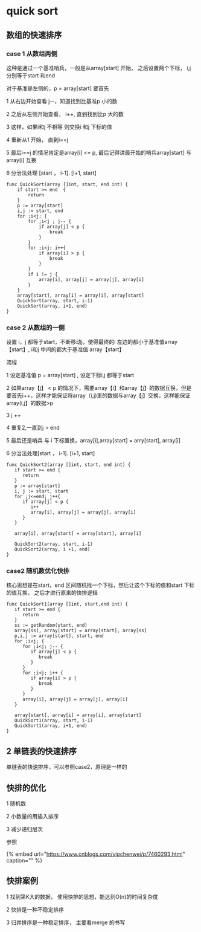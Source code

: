 # quick sort

## 数组的快速排序

### case 1 从数组两侧

这种是通过一个基准哨兵，一般是从array\[start\] 开始， 之后设置两个下标， i,j 分别等于start 和end

对于基准是左侧的，p = array\[start\] 要首先

1 从右边开始查看 j--，知道找到比基准p 小的数

2 之后从左侧开始查看， i++, 直到找到比p 大的数

3 这样，如果i和j 不相等 则交换i 和j 下标的值

4 重新从1 开始， 直到i==j

5 最后i==j 的情况肯定是array\[i\] &lt;= p, 最后记得讲最开始的哨兵array\[start\] 与array\[i\] 互换

6 分治法处理 \[start ， i-1\]. \[i+1, start\]

```text
func QuickSort(array []int, start, end int) {
    if start >= end  {
        return
    }
    p := array[start]
    i,j := start, end
    for ;i<j; {
        for ;i<j ; j-- {
            if array[j] < p {
                break
            }
        }
        for ;i<j; i++{
            if array[i] > p {
                break
            }
        }
        if i != j {
            array[i], array[j] = array[j], array[i]
        }
    }
    array[start], array[i] = array[i], array[start]
    QuickSort(array, start, i-1)
    QuickSort(array, i+1, end)
}
```

### case 2 从数组的一侧

设置 i，j 都等于start，不断移动j，使得最终的i 左边的都小于基准值array【start】, i和j 中间的都大于基准值 array【start】

流程

1 设定基准值 p = array\[start\] , 设定下标i,j 都等于start

2 如果array【j】 &lt; p 的情况下，需要array【i】和array【j】的数据互换，但是要首先i++，这样才能保证将array（i,j\)里的数据与array【j】交换，这样能保证array\(i,j】的数据&gt;p

3 j ++

4 重复2,一直到j &gt; end

5 最后还是哨兵 与 i 下标置换，array\[i\],array\[start\] = arry\[start\], array\[i\]

6 分治法处理\[start ， i-1\]. \[i+1, start\]

```text
func QuickSort2(array []int, start, end int) {
   if start >= end {
      return
   }
   p := array[start]
   i, j := start, start
   for ;j<=end; j++{
      if array[j] < p {
         i++
         array[i], array[j] = array[j], array[i]
      }
   }

   array[i], array[start] = array[start], array[i]

   QuickSort2(array, start, i-1)
   QuickSort2(array, i +1, end)
}
```

 

### case2 随机数优化快排

核心思想是在start，end 区间随机找一个下标，然后让这个下标的值和start 下标的值互换， 之后才进行原来的快排逻辑

```text
func QuickSort1(array []int, start,end int) {
   if start >= end {
      return
   }
   ss := getRandom(start, end)
   array[ss], array[start] = array[start], array[ss]
   p,i,j := array[start], start, end
   for ;i<j; {
      for ;i<j; j-- {
         if array[j] < p {
            break
         }
      }
      for ;i<j; i++ {
         if array[i] > p {
            break
         }
      }
      array[i], array[j] = array[j], array[i]
   }

   array[start], array[i] = array[i], array[start]
   QuickSort1(array, start, i-1)
   QuickSort1(array, i+1, end)
}
```

 

## 2 单链表的快速排序

单链表的快速排序，可以参照case2，原理是一样的

## 快排的优化

1 随机数

2 小数量的用插入排序

3 减少递归层次

参照

{% embed url="https://www.cnblogs.com/vipchenwei/p/7460293.html" caption="" %}

## 快排案例

1 找到第K大的数据， 使用快排的思想，能达到O\(n\)的时间复杂度

2 快排是一种不稳定排序

3 归并排序是一种稳定排序， 主要看merge 的书写

